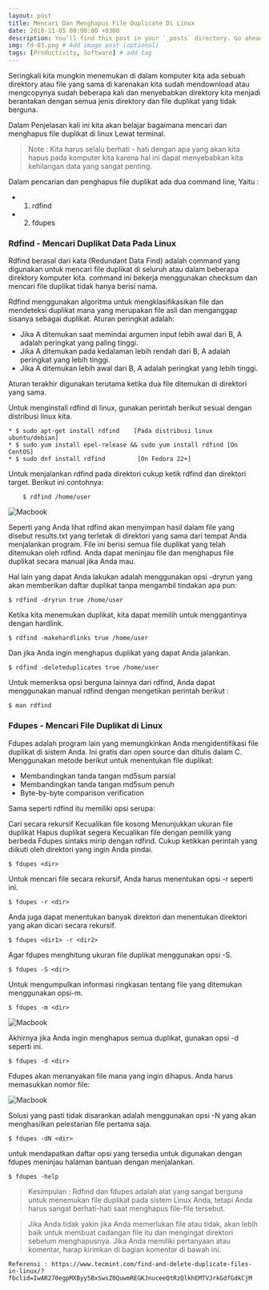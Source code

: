 ```yaml
---
layout: post
title: Mencari Dan Menghapus File Duplicate Di Linux
date: 2018-11-05 00:00:00 +0300
description: You’ll find this post in your `_posts` directory. Go ahead and edit it and re-build the site to see your changes. # Add post description (optional)
img: fd-03.png # Add image post (optional)
tags: [Productivity, Software] # add tag
---
```


Seringkali kita mungkin menemukan di dalam komputer kita ada sebuah direktory atau file yang sama di karenakan kita sudah mendownload atau mengcopynya sudah beberapa kali dan menyebabkan direktory kita menjadi berantakan dengan semua jenis direktory dan file duplikat yang tidak berguna.

Dalam Penjelasan kali ini kita akan belajar bagaimana mencari dan menghapus file duplikat di linux Lewat terminal.

> Note : Kita harus selalu berhati - hati dengan apa yang akan kita hapus pada komputer kita karena hal ini dapat menyebabkan kita kehilangan data yang sangat penting.

Dalam pencarian dan penghapus file duplikat ada dua command line, Yaitu :
* 1. rdfind 
* 2. fdupes

### Rdfind - Mencari Duplikat Data Pada Linux

Rdfind berasal dari kata  (Redundant Data Find) adalah command yang digunakan untuk mencari file duplikat di seluruh atau dalam beberapa direktory komputer kita. command ini bekerja menggunakan checksum dan mencari file duplikat tidak hanya berisi nama.

Rdfind menggunakan algoritma untuk mengklasifikasikan file dan mendeteksi duplikat mana yang merupakan file asli dan menganggap sisanya sebagai duplikat. Aturan peringkat adalah:

- Jika A ditemukan saat memindai argumen input lebih awal dari B, A adalah peringkat yang paling tinggi.
- Jika A ditemukan pada kedalaman lebih rendah dari B, A adalah peringkat yang lebih tinggi.
- Jika A ditemukan lebih awal dari B, A adalah peringkat yang lebih tinggi.

Aturan terakhir digunakan terutama ketika dua file ditemukan di direktori yang sama.

 Untuk menginstall rdfind di linux, gunakan perintah berikut sesuai dengan distribusi linux kita.

    * $ sudo apt-get install rdfind    [Pada distribusi linux ubuntu/debian]
    * $ sudo yum install epel-release && sudo yum install rdfind [On CentOS]
    * $ sudo dnf install rdfind         [On Fedora 22+]

Untuk menjalankan rdfind pada direktori cukup ketik rdfind dan direktori target. Berikut ini contohnya:

        $ rdfind /home/user

![Macbook]({{site.baseurl}}/assets/img/fd-01.png)

Seperti yang Anda lihat rdfind akan menyimpan hasil dalam file yang disebut results.txt yang terletak di direktori yang sama dari tempat Anda menjalankan program. File ini berisi semua file duplikat yang telah ditemukan oleh rdfind. Anda dapat meninjau file dan menghapus file duplikat secara manual jika Anda mau.

Hal lain yang dapat Anda lakukan adalah menggunakan opsi -dryrun yang akan memberikan daftar duplikat tanpa mengambil tindakan apa pun:

    $ rdfind -dryrun true /home/user  

Ketika kita menemukan duplikat, kita dapat memilih untuk menggantinya dengan hardlink.

    $ rdfind -makehardlinks true /home/user

Dan jika Anda ingin menghapus duplikat yang dapat Anda jalankan.

    $ rdfind -deleteduplicates true /home/user  

Untuk memeriksa opsi berguna lainnya dari rdfind, Anda dapat menggunakan manual rdfind dengan mengetikan perintah berikut :

    $ man rdfind

### Fdupes - Mencari File Duplikat di Linux

Fdupes adalah program lain yang memungkinkan Anda mengidentifikasi file duplikat di sistem Anda. Ini gratis dan open source dan ditulis dalam C. Menggunakan metode berikut untuk menentukan file duplikat:

* Membandingkan tanda tangan md5sum parsial
* Membandingkan tanda tangan md5sum penuh
* Byte-by-byte comparison verification

Sama seperti rdfind itu memiliki opsi serupa:

Cari secara rekursif
Kecualikan file kosong
Menunjukkan ukuran file duplikat
Hapus duplikat segera
Kecualikan file dengan pemilik yang berbeda
Fdupes sintaks mirip dengan rdfind. Cukup ketikkan perintah yang diikuti oleh direktori yang ingin Anda pindai.

    $ fdupes <dir>

Untuk mencari file secara rekursif, Anda harus menentukan opsi -r seperti ini.

    $ fdupes -r <dir>

Anda juga dapat menentukan banyak direktori dan menentukan direktori yang akan dicari secara rekursif.

    $ fdupes <dir1> -r <dir2>

Agar fdupes menghitung ukuran file duplikat menggunakan opsi -S.

    $ fdupes -S <dir>

Untuk mengumpulkan informasi ringkasan tentang file yang ditemukan menggunakan opsi-m.

    $ fdupes -m <dir>

![Macbook]({{site.baseurl}}/assets/img/fd-02.png)

Akhirnya jika Anda ingin menghapus semua duplikat, gunakan opsi -d seperti ini.

    $ fdupes -d <dir>

Fdupes akan menanyakan file mana yang ingin dihapus. Anda harus memasukkan nomor file:

![Macbook]({{site.baseurl}}/assets/img/fd-03.png)

Solusi yang pasti tidak disarankan adalah menggunakan opsi -N yang akan menghasilkan pelestarian file pertama saja.

    $ fdupes -dN <dir>

untuk mendapatkan daftar opsi yang tersedia untuk digunakan dengan fdupes meninjau halaman bantuan dengan menjalankan.

    $ fdupes -help


> Kesimpulan :
Rdfind dan fdupes adalah alat yang sangat berguna untuk menemukan file duplikat pada sistem Linux Anda, tetapi Anda harus sangat berhati-hati saat menghapus file-file tersebut.

>Jika Anda tidak yakin jika Anda memerlukan file atau tidak, akan lebih baik untuk membuat cadangan file itu dan mengingat direktori sebelum menghapusnya. Jika Anda memiliki pertanyaan atau komentar, harap kirimkan di bagian komentar di bawah ini.

    Referensi : https://www.tecmint.com/find-and-delete-duplicate-files-in-linux/?fbclid=IwAR270egpMXByy5BxSwsZ0QuwmREGKJnuceeQtRzQlkhEMTVJrkGdfGdkCjM